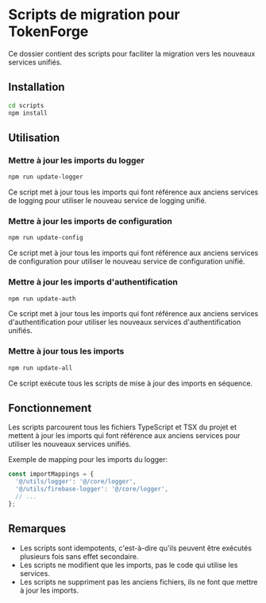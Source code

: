 # Scripts de migration pour TokenForge

Ce dossier contient des scripts pour faciliter la migration vers les nouveaux services unifiés.

## Installation

```bash
cd scripts
npm install
```

## Utilisation

### Mettre à jour les imports du logger

```bash
npm run update-logger
```

Ce script met à jour tous les imports qui font référence aux anciens services de logging pour utiliser le nouveau service de logging unifié.

### Mettre à jour les imports de configuration

```bash
npm run update-config
```

Ce script met à jour tous les imports qui font référence aux anciens services de configuration pour utiliser le nouveau service de configuration unifié.

### Mettre à jour les imports d'authentification

```bash
npm run update-auth
```

Ce script met à jour tous les imports qui font référence aux anciens services d'authentification pour utiliser les nouveaux services d'authentification unifiés.

### Mettre à jour tous les imports

```bash
npm run update-all
```

Ce script exécute tous les scripts de mise à jour des imports en séquence.

## Fonctionnement

Les scripts parcourent tous les fichiers TypeScript et TSX du projet et mettent à jour les imports qui font référence aux anciens services pour utiliser les nouveaux services unifiés.

Exemple de mapping pour les imports du logger:

```javascript
const importMappings = {
  '@/utils/logger': '@/core/logger',
  '@/utils/firebase-logger': '@/core/logger',
  // ...
};
```

## Remarques

- Les scripts sont idempotents, c'est-à-dire qu'ils peuvent être exécutés plusieurs fois sans effet secondaire.
- Les scripts ne modifient que les imports, pas le code qui utilise les services.
- Les scripts ne suppriment pas les anciens fichiers, ils ne font que mettre à jour les imports.
